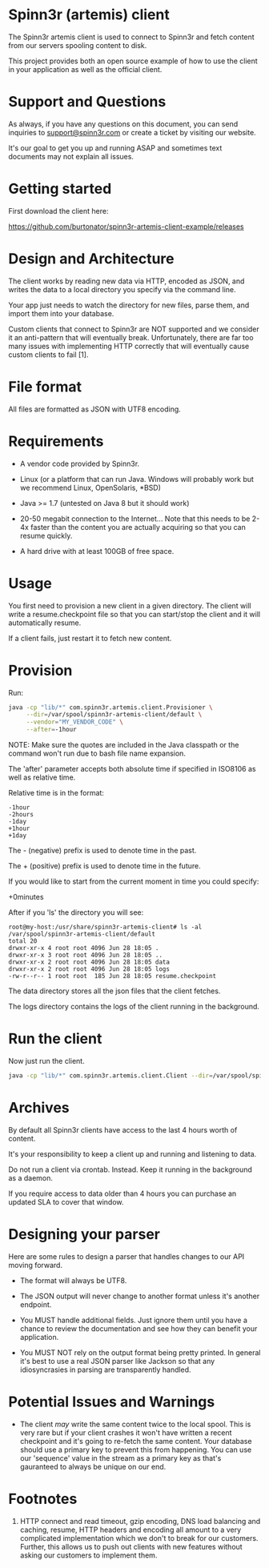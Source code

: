 Spinn3r (artemis) client
========================

The Spinn3r artemis client is used to connect to Spinn3r and fetch content from
our servers spooling content to disk.

This project provides both an open source example of how to use the client 
in your application as well as the official client.

Support and Questions
========================

As always, if you have any questions on this document, you can send inquiries
to support@spinn3r.com or create a ticket by visiting our website.

It's our goal to get you up and running ASAP and sometimes text documents may
not explain all issues.

Getting started
===============

First download the client here:

https://github.com/burtonator/spinn3r-artemis-client-example/releases

Design and Architecture
=======================

The client works by reading new data via HTTP, encoded as JSON, and writes the
data to a local directory you specify via the command line.

Your app just needs to watch the directory for new files, parse them, and import
them into your database.

Custom clients that connect to Spinn3r are NOT supported and we consider it
an anti-pattern that will eventually break.  Unfortunately, there are far too
many issues with implementing HTTP correctly that will eventually cause custom
clients to fail [1].

File format
===========

All files are formatted as JSON with UTF8 encoding.

Requirements
============

- A vendor code provided by Spinn3r.

- Linux (or a platform that can run Java.  Windows will probably work but we
  recommend Linux, OpenSolaris, *BSD)

- Java >= 1.7 (untested on Java 8 but it should work)

- 20-50 megabit connection to the Internet...  Note that this needs to be 2-4x
  faster than the content you are actually acquiring so that you can resume
  quickly.

- A hard drive with at least 100GB of free space.

Usage
=====

You first need to provision a new client in a given directory.  The client will
write a resume.checkpoint file so that you can start/stop the client and it
will automatically resume.

If a client fails, just restart it to fetch new content.

Provision
=========

Run:

```bash
java -cp "lib/*" com.spinn3r.artemis.client.Provisioner \
     --dir=/var/spool/spinn3r-artemis-client/default \
     --vendor="MY_VENDOR_CODE" \
     --after=-1hour
```

NOTE: Make sure the quotes are included in the Java classpath or the command
won't run due to bash file name expansion.

The 'after' parameter accepts both absolute time if specified in ISO8106 as well
as relative time.

Relative time is in the format:

```
-1hour
-2hours
-1day
+1hour
+1day
```

The - (negative) prefix is used to denote time in the past.

The + (positive) prefix is used to denote time in the future.

If you would like to start from the current moment in time you could specify:

 +0minutes

After if you 'ls' the directory you will see:

```
root@my-host:/usr/share/spinn3r-artemis-client# ls -al /var/spool/spinn3r-artemis-client/default
total 20
drwxr-xr-x 4 root root 4096 Jun 28 18:05 .
drwxr-xr-x 3 root root 4096 Jun 28 18:05 ..
drwxr-xr-x 2 root root 4096 Jun 28 18:05 data
drwxr-xr-x 2 root root 4096 Jun 28 18:05 logs
-rw-r--r-- 1 root root  185 Jun 28 18:05 resume.checkpoint
```

The data directory stores all the json files that the client fetches.

The logs directory contains the logs of the client running in the background.

Run the client
==============

Now just run the client.

```bash
java -cp "lib/*" com.spinn3r.artemis.client.Client --dir=/var/spool/spinn3r-artemis-client/default
```

Archives
========

By default all Spinn3r clients have access to the last 4 hours worth of content.

It's your responsibility to keep a client up and running and listening to data.

Do not run a client via crontab. Instead.  Keep it running in the background
as a daemon.

If you require access to data older than 4 hours you can purchase an updated SLA
to cover that window.

Designing your parser
====================

Here are some rules to design a parser that handles changes to our API moving
forward.

- The format will always be UTF8.

- The JSON output will never change to another format unless it's another endpoint.

- You MUST handle additional fields. Just ignore them until you have a chance
  to review the documentation and see how they can benefit your application.

- You MUST NOT rely on the output format being pretty printed.  In general it's
  best to use a real JSON parser like Jackson so that any idiosyncrasies in
  parsing are transparently handled.

Potential Issues and Warnings
=============================

* The client *may* write the same content twice to the local spool.  This is
  very rare but if your client crashes it won't have written a recent checkpoint
  and it's going to re-fetch the same content.  Your database should use a primary
  key to prevent this from happening. You can use our 'sequence' value in the
  stream as a primary key as that's gauranteed to always be unique on our end.

Footnotes
=========

1.  HTTP connect and read timeout, gzip encoding, DNS load balancing and
    caching,  resume, HTTP headers and encoding all amount to a very complicated
    implementation which we don't to break for our customers.  Further, this
    allows us to push out clients with new features without asking our customers
    to implement them.